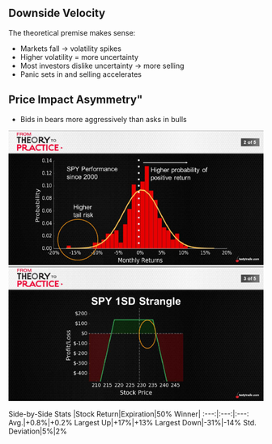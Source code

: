 ## Downside Velocity
The theoretical premise makes sense:
 * Markets fall -> volatility spikes
 * Higher volatility = more uncertainty
 * Most investors dislike uncertainty -> more selling
 * Panic sets in and selling accelerates
## Price Impact Asymmetry"
 * Bids in bears more aggressively than asks in bulls

 ![alt text](./img/dv/dv.01.png "spy")
 ![alt text](./img/dv/dv.02.png "spy")

 Side-by-Side Stats
|Stock Return|Expiration|50% Winner|
:---:|:---:|:---:
Avg.|+0.8%|+0.2%
Largest Up|+17%|+13%
Largest Down|-31%|-14%
Std. Deviation|5%|2%